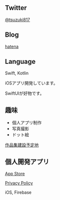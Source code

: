 ## Twitter

[@tsuzuki817](https://twitter.com/tsuzuki817)

## Blog

[hatena](http://pasokatu.hateblo.jp)

## Language

Swift, Kotlin

iOSアプリ開発しています。

SwiftUIが好物です。

## 趣味  

+ 個人アプリ制作
+ 写真撮影
+ ドット絵

[作品集建設予定地](https://tsuzukihashi.github.io/pixel-art)

## 個人開発アプリ
[App Store](https://apps.apple.com/jp/developer/ryo-tsudukihashi/id1320583602?l)

[Privacy Policy](https://tsuzukihashi.github.io/privacy-policy)

iOS, Firebase
